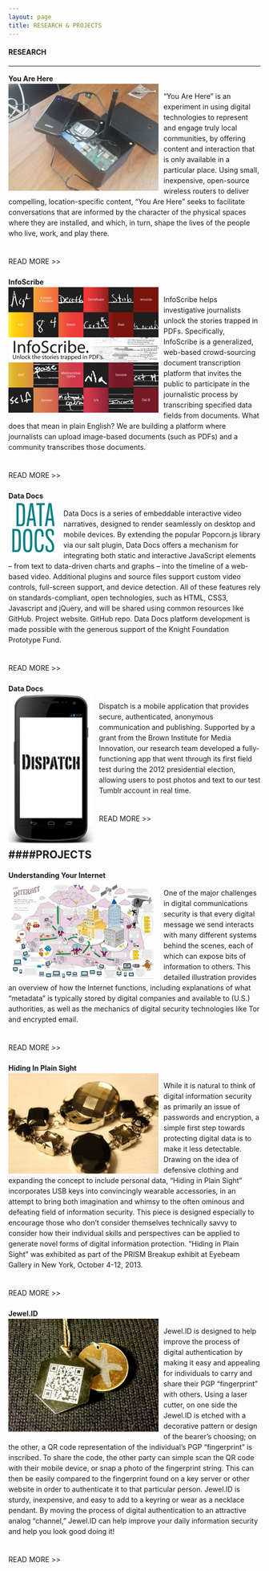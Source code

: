 ```yaml
---
layout: page
title: RESEARCH & PROJECTS
---
```


#### RESEARCH
-----
<div style="padding-bottom:20px;line-height:1.5em;">
  <b>You Are Here</b><br/>  
<img src="images/DeviceWeb-300x213.jpg" style="float:left;text-align:top;padding-right:10px;" /><p>“You Are Here” is an experiment in using digital technologies to represent and engage truly local communities, by offering content and interaction that is only available in a particular place. Using small, inexpensive, open-source wireless routers to deliver compelling, location-specific content, “You Are Here” seeks to facilitate conversations that are informed by the character of the physical spaces where they are installed, and which, in turn, shape the lives of the people who live, work, and play there.</p>
<br/>
READ MORE >>
</div>

<div style="padding-bottom:20px;line-height:1.5em;">
  <b>InfoScribe</b><br/>  
<img src="images/InfoScribePromoo-300x250.jpg" style="float:left;text-align:top;padding-right:10px;" /><p>InfoScribe helps investigative journalists unlock the stories trapped in PDFs. Specifically, InfoScribe is a generalized, web-based crowd-sourcing document transcription platform that invites the public to participate in the journalistic process by transcribing specified data fields from documents. What does that mean in plain English? We are building a platform where journalists can upload image-based documents (such as PDFs) and a community transcribes those documents.</p>
<br/>
READ MORE >>
</div>

<div style="padding-bottom:20px;line-height:1.5em;">
  <b>Data Docs</b><br/>  
<img src="images/betaLogo.png" style="float:left;text-align:top;padding-right:10px;" /><p>Data Docs is a series of embeddable interactive video narratives, designed to render seamlessly on desktop and mobile devices. By extending the popular Popcorn.js library via our salt plugin, Data Docs offers a mechanism for integrating both static and interactive JavaScript elements – from text to data-driven charts and graphs – into the timeline of a web-based video. Additional plugins and source files support custom video controls, full-screen support, and device detection. All of these features rely on standards-compliant, open technologies, such as HTML, CSS3, Javascript and jQuery, and will be shared using common resources like GitHub. Project website. GitHub repo. Data Docs platform development is made possible with the generous support of the Knight Foundation Prototype Fund.</p>
<br/>
READ MORE >>
</div>

<div style="padding-bottom:20px;line-height:1.5em;">
  <b>Data Docs</b><br/>  
<img src="images/AndroidIPhone2-e1377541801874-171x300.png" style="float:left;text-align:top;padding-right:10px;" /><p>Dispatch is a mobile application that provides secure, authenticated, anonymous communication and publishing. Supported by a grant from the Brown Institute for Media Innovation, our research team developed a fully-functioning app that went through its first field test during the 2012 presidential election, allowing users to post photos and text to our test Tumblr account in real time.</p>
<br/>
READ MORE >>
</div>



####PROJECTS
-----

<div style="padding-bottom:20px;line-height:1.5em;">
  <b>Understanding Your Internet</b><br/>  
<img src="images/TheInternetADataVisibilityOverview-low-300x200.jpg" style="float:left;text-align:top;padding-right:10px;" /><p>One of the major challenges in digital communications security is that every digital message we send interacts with many different systems behind the scenes, each of which can expose bits of information to others. This detailed illustration provides an overview of how the Internet functions, including explanations of what “metadata” is typically stored by digital companies and available to (U.S.) authorities, as well as the mechanics of digital security technologies like Tor and encrypted email.</p>
<br/>
READ MORE >>
</div>

<div style="padding-bottom:20px;line-height:1.5em;">
  <b>Hiding In Plain Sight</b><br/>  
<img src="images/IMG_8437-300x200.jpg" style="float:left;text-align:top;padding-right:10px;" /><p>While it is natural to think of digital information security as primarily an issue of passwords and encryption, a simple first step towards protecting digital data is to make it less detectable. Drawing on the idea of defensive clothing and expanding the concept to include personal data, “Hiding in Plain Sight” incorporates USB keys into convincingly wearable accessories, in an attempt to bring both imagination and whimsy to the often ominous and defeating field of information security. This piece is designed especially to encourage those who don’t consider themselves technically savvy to consider how their individual skills and perspectives can be applied to generate novel forms of digital information protection. “Hiding in Plain Sight” was exhibited as part of the PRISM Breakup exhibit at Eyebeam Gallery in New York, October 4-12, 2013.</p>
<br/>
READ MORE >>
</div>


<div style="padding-bottom:20px;line-height:1.5em;">
  <b>Jewel.ID</b><br/>  
<img src="images/IMG_20141210_200404-300x225.jpg" style="float:left;text-align:top;padding-right:10px;" /><p>Jewel.ID is designed to help improve the process of digital authentication by making it easy and appealing for individuals to carry and share their PGP “fingerprint” with others. Using a laser cutter, on one side the Jewel.ID is etched with a decorative pattern or design of the bearer’s choosing; on the other, a QR code representation of the individual’s PGP “fingerprint” is inscribed. To share the code, the other party can simple scan the QR code with their mobile device, or snap a photo of the fingerprint string. This can then be easily compared to the fingerprint found on a key server or other website in order to authenticate it to that particular person. Jewel.ID is sturdy, inexpensive, and easy to add to a keyring or wear as a necklace pendant. By moving the process of digital authentication to an attractive analog “channel,”
Jewel.ID can help improve your daily information security and help you look good doing it!</p>
<br/>
READ MORE >>
</div>

